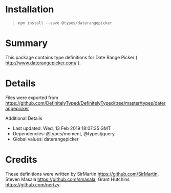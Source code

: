 # Installation
> `npm install --save @types/daterangepicker`

# Summary
This package contains type definitions for Date Range Picker ( http://www.daterangepicker.com/ ).

# Details
Files were exported from https://github.com/DefinitelyTyped/DefinitelyTyped/tree/master/types/daterangepicker

Additional Details
 * Last updated: Wed, 13 Feb 2019 18:07:35 GMT
 * Dependencies: @types/moment, @types/jquery
 * Global values: daterangepicker

# Credits
These definitions were written by SirMartin <https://github.com/SirMartin>, Steven Masala <https://github.com/smasala>, Grant Hutchins <https://github.com/nertzy>.
